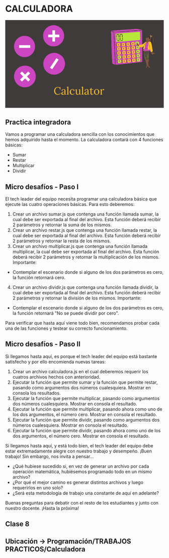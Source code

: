 # CALCULADORA

![portada](img/cover.png)

## Practica integradora
Vamos a programar una calculadora sencilla con los conocimientos que hemos adquirido
hasta el momento. La calculadora contará con 4 funciones básicas:
 - Sumar
 - Restar
 - Multiplicar
 - Dividir

## Micro desafíos - Paso I
El tech leader del equipo necesita programar una calculadora básica que ejecute las cuatro
operaciones básicas. Para esto deberemos:
1. Crear un archivo sumar.js que contenga una función llamada sumar, la cual debe ser
exportada al final del archivo. Esta función deberá recibir 2 parámetros y retornar la
suma de los mismos.
2. Crear un archivo restar.js que contenga una función llamada restar, la cual debe ser
exportada al final del archivo. Esta función deberá recibir 2 parámetros y retornar la
resta de los mismos.
3. Crear un archivo multiplicar.js que contenga una función llamada multiplicar, la cual
debe ser exportada al final del archivo. Esta función deberá recibir 2 parámetros y
retornar la multiplicación de los mismos. Importante:
- Contemplar el escenario donde si alguno de los dos parámetros es cero, la
función retornará cero.
4. Crear un archivo dividir.js que contenga una función llamada dividir, la cual debe ser
exportada al final del archivo. Esta función deberá recibir 2 parámetros y retornar la
división de los mismos. Importante:
- Contemplar el escenario donde si alguno de los dos parámetros es cero, la
función retornará "No se puede dividir por cero".

Para verificar que hasta aquí viene todo bien, recomendamos probar cada una de las
funciones y testear su correcto funcionamiento.

## Micro desafíos - Paso II
Si llegamos hasta aquí, es porque el tech leader del equipo está bastante satisfecho y por ello
encomienda nuevas tareas:
1. Crear un archivo calculadora.js en el cual deberemos requerir los cuatros archivos
hechos con anterioridad.
2. Ejecutar la función que permite sumar y la función que permite restar, pasando como
argumentos dos números cualesquiera. Mostrar en consola los resultados.
3. Ejecutar la función que permite multiplicar, pasando como argumentos dos números
cualesquiera. Mostrar en consola el resultado.
4. Ejecutar la función que permite multiplicar, pasando ahora como uno de los dos
argumentos, el número cero. Mostrar en consola el resultado.
5. Ejecutar la función que permite dividir, pasando como argumentos dos números
cualesquiera. Mostrar en consola el resultado.
6. Ejecutar la función que permite dividir, pasando ahora como uno de los dos
argumentos, el número cero. Mostrar en consola el resultado.

Si llegamos hasta aquí, y está todo bien, el tech leader del equipo debe estar extremadamente
alegre con nuestro trabajo y desempeño. ¡Buen trabajo!
Sin embargo, nos invita a pensar…
- ¿Qué hubiese sucedido si, en vez de generar un archivo por cada operación
matemática, hubiésemos programado todo en un mismo archivo?
- ¿Por qué el mejor camino es generar distintos archivos y luego requerirlos en uno solo?
- ¿Será esta metodología de trabajo una constante de aquí en adelante?

Buenas preguntas para debatir con el resto de los estudiantes y junto con nuestro docente.
¡Hasta la próxima!



## Clase 8

## Ubicación -> Programación/TRABAJOS PRACTICOS/Calculadora